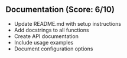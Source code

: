 ## Documentation (Score: 6/10)
- Update README.md with setup instructions
- Add docstrings to all functions
- Create API documentation
- Include usage examples
- Document configuration options

